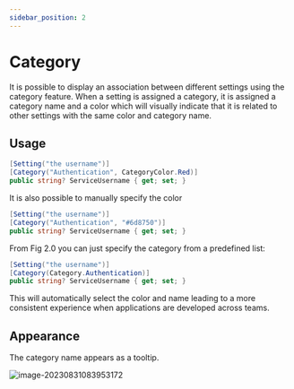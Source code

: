 ```yaml
---
sidebar_position: 2
---
```


# Category

It is possible to display an association between different settings using the category feature. When a setting is assigned a category, it is assigned a category name and a color which will visually indicate that it is related to other settings with the same color and category name.

## Usage

```csharp
[Setting("the username")]
[Category("Authentication", CategoryColor.Red)]
public string? ServiceUsername { get; set; }
```

It is also possible to manually specify the color

```csharp
[Setting("the username")]
[Category("Authentication", "#6d8750")]
public string? ServiceUsername { get; set; }
```

From Fig 2.0 you can just specify the category from a predefined list:

```csharp
[Setting("the username")]
[Category(Category.Authentication)]
public string? ServiceUsername { get; set; }
```

This will automatically select the color and name leading to a more consistent experience when applications are developed across teams.

## Appearance

The category name appears as a tooltip.

![image-20230831083953172](../../../static/img/image-20230831083953172.png)
